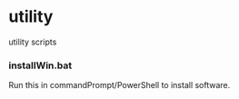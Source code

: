 # utility
utility scripts


### installWin.bat
Run this in commandPrompt/PowerShell to install software.